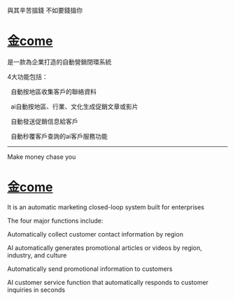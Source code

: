 與其辛苦搵錢 不如要錢搵你

# [金come](https://www.金come.com)



是一款為企業打造的自動營銷閉環系統

4大功能包括：

  自動按地區收集客戶的聯絡資料

  ai自動按地區、行業、文化生成促銷文章或影片

  自動發送促銷信息給客戶

  自動秒覆客戶查詢的ai客戶服務功能 

  ---

Make money chase you

# [金come](https://www.金come.com)

It is an automatic marketing closed-loop system built for enterprises

The four major functions include:

Automatically collect customer contact information by region

AI automatically generates promotional articles or videos by region, industry, and culture

Automatically send promotional information to customers

AI customer service function that automatically responds to customer inquiries in seconds
